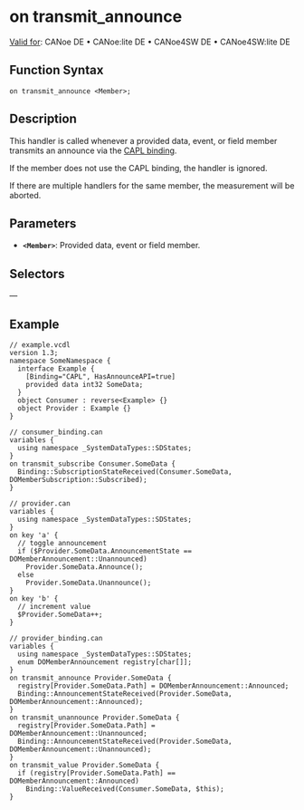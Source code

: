# on transmit_announce

[Valid for](../../../Shared/FeatureAvailability.md): CANoe DE • CANoe:lite DE • CANoe4SW DE • CANoe4SW:lite DE

## Function Syntax

`on transmit_announce <Member>;`

## Description

This handler is called whenever a provided data, event, or field member transmits an announce via the [CAPL binding](../../../CANoeCANalyzer/CommunicationConcept/CCDOCAPLBinding.md).

If the member does not use the CAPL binding, the handler is ignored.

If there are multiple handlers for the same member, the measurement will be aborted.

## Parameters

- **`<Member>`**: Provided data, event or field member.

## Selectors

—

## Example

```plaintext
// example.vcdl
version 1.3;
namespace SomeNamespace {
  interface Example {
    [Binding="CAPL", HasAnnounceAPI=true]
    provided data int32 SomeData;
  }
  object Consumer : reverse<Example> {}
  object Provider : Example {}
}

// consumer_binding.can
variables {
  using namespace _SystemDataTypes::SDStates;
}
on transmit_subscribe Consumer.SomeData {
  Binding::SubscriptionStateReceived(Consumer.SomeData, DOMemberSubscription::Subscribed);
}

// provider.can
variables {
  using namespace _SystemDataTypes::SDStates;
}
on key 'a' {
  // toggle announcement
  if ($Provider.SomeData.AnnouncementState == DOMemberAnnouncement::Unannounced)
    Provider.SomeData.Announce();
  else
    Provider.SomeData.Unannounce();
}
on key 'b' {
  // increment value
  $Provider.SomeData++;
}

// provider_binding.can
variables {
  using namespace _SystemDataTypes::SDStates;
  enum DOMemberAnnouncement registry[char[]];
}
on transmit_announce Provider.SomeData {
  registry[Provider.SomeData.Path] = DOMemberAnnouncement::Announced;
  Binding::AnnouncementStateReceived(Provider.SomeData, DOMemberAnnouncement::Announced);
}
on transmit_unannounce Provider.SomeData {
  registry[Provider.SomeData.Path] = DOMemberAnnouncement::Unannounced;
  Binding::AnnouncementStateReceived(Provider.SomeData, DOMemberAnnouncement::Unannounced);
}
on transmit_value Provider.SomeData {
  if (registry[Provider.SomeData.Path] == DOMemberAnnouncement::Announced)
    Binding::ValueReceived(Consumer.SomeData, $this);
}
```
